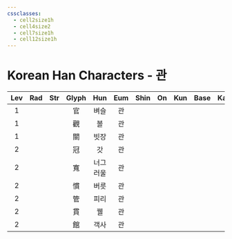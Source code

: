 ```yaml
---
cssclasses:
  - cell2size1h
  - cell4size2
  - cell7size1h
  - cell12size1h
---
```


# Korean Han Characters - 관

| Lev | Rad | Str | Glyph | Hun  | Eum | Shin | On  | Kun | Base | Kana | Simp | Man | Can |
| :-: | :-: | :-: | :---: | :--: | :-: | :--: | :-: | :-: | :--: | :--: | :--: | :-: | :-: |
|  1  |     |     |   官   |  벼슬  |  관  |      |     |     |      |      |      |     |     |
|  1  |     |     |   觀   |  볼   |  관  |      |     |     |      |      |      |     |     |
|  1  |     |     |   關   |  빗장  |  관  |      |     |     |      |      |      |     |     |
|  2  |     |     |   冠   |  갓   |  관  |      |     |     |      |      |      |     |     |
|  2  |     |     |   寬   | 너그러울 |  관  |      |     |     |      |      |      |     |     |
|  2  |     |     |   慣   |  버릇  |  관  |      |     |     |      |      |      |     |     |
|  2  |     |     |   管   |  피리  |  관  |      |     |     |      |      |      |     |     |
|  2  |     |     |   貫   |  꿸   |  관  |      |     |     |      |      |      |     |     |
|  2  |     |     |   館   |  객사  |  관  |      |     |     |      |      |      |     |     |
